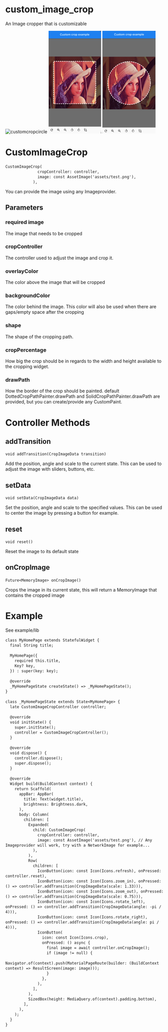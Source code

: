 # custom_image_crop

An Image cropper that is customizable

<img src="./example/screenshots/customimagecrop.gif" alt="customcropcircle" height="320"/> <img src="./example/screenshots/customcropsquare.png" alt="customcropsquare" height="320"/> <img src="./example/screenshots/customcropcircle.png" alt="customcropcircle" height="320"/>

# CustomImageCrop

```
CustomImageCrop(
              cropController: controller,
              image: const AssetImage('assets/test.png'),
            ),
```

You can provide the image using any Imageprovider.

## Parameters

### required image
The image that needs to be cropped

### cropController
The controller used to adjust the image and crop it.

### overlayColor
The color above the image that will be cropped

### backgroundColor
The color behind the image. This color will also be used when there are gaps/empty space after the cropping

### shape
The shape of the cropping path.

### cropPercentage
How big the crop should be in regards to the width and height available to the cropping widget.

### drawPath
How the border of the crop should be painted. default DottedCropPathPainter.drawPath and SolidCropPathPainter.drawPath are provided, but you can create/provide any CustomPaint.

# Controller Methods

## addTransition

`void addTransition(CropImageData transition)`

Add the position, angle and scale to the current state. This can be used to adjust the image with sliders, buttons, etc.

## setData

`void setData(CropImageData data)`

Set the position, angle and scale to the specified values. This can be used to center the image by pressing a button for example.

## reset
`void reset()`

Reset the image to its default state

## onCropImage
`Future<MemoryImage> onCropImage()`

Crops the image in its current state, this will return a MemoryImage that contains the cropped image

# Example

See example/lib

```
class MyHomePage extends StatefulWidget {
  final String title;

  MyHomePage({
    required this.title,
    Key? key,
  }) : super(key: key);

  @override
  _MyHomePageState createState() => _MyHomePageState();
}

class _MyHomePageState extends State<MyHomePage> {
  late CustomImageCropController controller;

  @override
  void initState() {
    super.initState();
    controller = CustomImageCropController();
  }

  @override
  void dispose() {
    controller.dispose();
    super.dispose();
  }

  @override
  Widget build(BuildContext context) {
    return Scaffold(
      appBar: AppBar(
        title: Text(widget.title),
        brightness: Brightness.dark,
      ),
      body: Column(
        children: [
          Expanded(
            child: CustomImageCrop(
              cropController: controller,
              image: const AssetImage('assets/test.png'), // Any Imageprovider will work, try with a NetworkImage for example...
            ),
          ),
          Row(
            children: [
              IconButton(icon: const Icon(Icons.refresh), onPressed: controller.reset),
              IconButton(icon: const Icon(Icons.zoom_in), onPressed: () => controller.addTransition(CropImageData(scale: 1.33))),
              IconButton(icon: const Icon(Icons.zoom_out), onPressed: () => controller.addTransition(CropImageData(scale: 0.75))),
              IconButton(icon: const Icon(Icons.rotate_left), onPressed: () => controller.addTransition(CropImageData(angle: -pi / 4))),
              IconButton(icon: const Icon(Icons.rotate_right), onPressed: () => controller.addTransition(CropImageData(angle: pi / 4))),
              IconButton(
                icon: const Icon(Icons.crop),
                onPressed: () async {
                  final image = await controller.onCropImage();
                  if (image != null) {
                    Navigator.of(context).push(MaterialPageRoute(builder: (BuildContext context) => ResultScreen(image: image)));
                  }
                },
              ),
            ],
          ),
          SizedBox(height: MediaQuery.of(context).padding.bottom),
        ],
      ),
    );
  }
}
```

